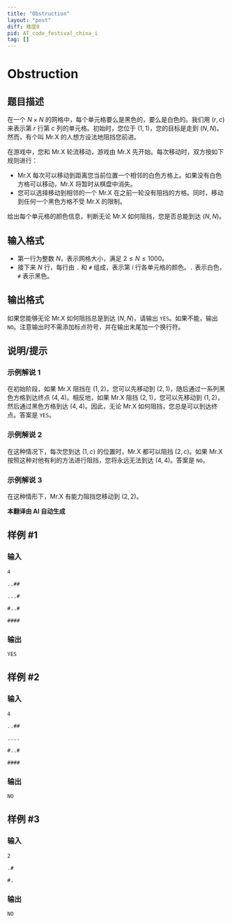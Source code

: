 ```yaml
---
title: "Obstruction"
layout: "post"
diff: 难度0
pid: AT_code_festival_china_i
tag: []
---
```


# Obstruction

## 题目描述

在一个 $N \times N$ 的网格中，每个单元格要么是黑色的，要么是白色的。我们用 $(r, c)$ 来表示第 $r$ 行第 $c$ 列的单元格。初始时，您位于 $(1, 1)$，您的目标是走到 $(N, N)$。然而，有个叫 Mr.X 的人想方设法地阻挡您前进。

在游戏中，您和 Mr.X 轮流移动，游戏由 Mr.X 先开始。每次移动时，双方按如下规则进行：

- Mr.X 每次可以移动到距离您当前位置一个相邻的白色方格上。如果没有白色方格可以移动，Mr.X 将暂时从棋盘中消失。
- 您可以选择移动到相邻的一个 Mr.X 在之前一轮没有阻挡的方格。同时，移动到任何一个黑色方格不受 Mr.X 的限制。

给出每个单元格的颜色信息，判断无论 Mr.X 如何阻挡，您是否总能到达 $(N, N)$。

## 输入格式

- 第一行为整数 $N$，表示网格大小，满足 $2 \leq N \leq 1000$。
- 接下来 $N$ 行，每行由 `.` 和 `#` 组成，表示第 $i$ 行各单元格的颜色。`.` 表示白色，`#` 表示黑色。

## 输出格式

如果您能够无论 Mr.X 如何阻挡总是到达 $(N, N)$，请输出 `YES`。如果不能，输出 `NO`。注意输出时不需添加标点符号，并在输出末尾加一个换行符。

## 说明/提示

### 示例解说 1

在初始阶段，如果 Mr.X 阻挡在 $(1, 2)$，您可以先移动到 $(2, 1)$，随后通过一系列黑色方格到达终点 $(4, 4)$。相反地，如果 Mr.X 阻挡 $(2, 1)$，您可以先移动到 $(1, 2)$，然后通过黑色方格到达 $(4, 4)$。因此，无论 Mr.X 如何阻挡，您总是可以到达终点。答案是 `YES`。

### 示例解说 2

在这种情况下，每次您到达 $(1, c)$ 的位置时，Mr.X 都可以阻挡 $(2, c)$。如果 Mr.X 按照这种对他有利的方法进行阻挡，您将永远无法到达 $(4, 4)$。答案是 `NO`。

### 示例解说 3

在这种情形下，Mr.X 有能力阻挡您移动到 $(2, 2)$。

 **本翻译由 AI 自动生成**

## 样例 #1

### 输入

```
4
..##
...#
#..#
####
```

### 输出

```
YES
```

## 样例 #2

### 输入

```
4
..##
....
#..#
####
```

### 输出

```
NO
```

## 样例 #3

### 输入

```
2
.#
#.
```

### 输出

```
NO
```


